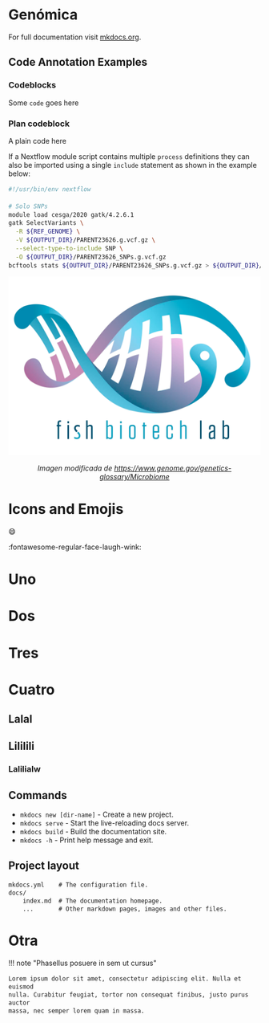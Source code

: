 # Genómica

For full documentation visit [mkdocs.org](https://www.mkdocs.org).

## Code Annotation Examples

### Codeblocks

Some `code` goes here

### Plan codeblock

A plain code here

If a Nextflow module script contains multiple `process` definitions they can also be imported using a single `include` statement as shown in the example below:

```bash linenums="1" title="hello.nf"
#!/usr/bin/env nextflow

# Solo SNPs
module load cesga/2020 gatk/4.2.6.1
gatk SelectVariants \
  -R ${REF_GENOME} \
  -V ${OUTPUT_DIR}/PARENT23626.g.vcf.gz \
  --select-type-to-include SNP \
  -O ${OUTPUT_DIR}/PARENT23626_SNPs.g.vcf.gz 
bcftools stats ${OUTPUT_DIR}/PARENT23626_SNPs.g.vcf.gz > ${OUTPUT_DIR}/PARENT23626_SNPs.g.vcf_stats.txt
```

<div align="center">
    <img src="./assets/logo.png">
    <p><em>Imagen modificada de <a href="https://www.genome.gov/genetics-glossary/Microbiome">https://www.genome.gov/genetics-glossary/Microbiome</a></em></p>
</div>


# Icons and Emojis

:smile:

:fontawesome-regular-face-laugh-wink:

# Uno

# Dos

# Tres

# Cuatro
## Lalal
## Lililili
### Lalilialw

## Commands

* `mkdocs new [dir-name]` - Create a new project.
* `mkdocs serve` - Start the live-reloading docs server.
* `mkdocs build` - Build the documentation site.
* `mkdocs -h` - Print help message and exit.

## Project layout

    mkdocs.yml    # The configuration file.
    docs/
        index.md  # The documentation homepage.
        ...       # Other markdown pages, images and other files.


# Otra
!!! note "Phasellus posuere in sem ut cursus"

    Lorem ipsum dolor sit amet, consectetur adipiscing elit. Nulla et euismod
    nulla. Curabitur feugiat, tortor non consequat finibus, justo purus auctor
    massa, nec semper lorem quam in massa.

